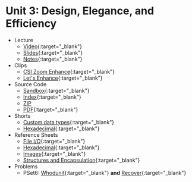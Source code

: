 # Unit 3: Design, Elegance, and Efficiency

* Lecture
  * [Video](https://video.cs50.net/2018/fall/lectures/3/){:target="_blank"}
  * [Slides](https://cdn.cs50.net/2018/fall/lectures/3/lecture3.pdf){:target="_blank"}
  * [Notes](notes){:target="_blank"}
* Clips
  * [CSI Zoom Enhance](https://www.youtube.com/watch?v=i3gv2zOmJiA){:target="_blank"}
  * [Let's Enhance](https://www.youtube.com/watch?v=17MctJPzR8w){:target="_blank"}
* Source Code
  * [Sandbox](https://sandbox.cs50.io/13f78b0a-70db-4dc3-90f5-87164e38d431){:target="_blank"}
  * [Index](https://cdn.cs50.net/2018/fall/lectures/3/src3/){:target="_blank"}
  * [ZIP](https://cdn.cs50.net/2018/fall/lectures/3/src3.zip)
  * [PDF](https://cdn.cs50.net/2018/fall/lectures/3/src3.pdf){:target="_blank"}
* Shorts
  * [Custom data types](https://www.youtube.com/watch?v=crxfzK3Oc9M){:target="_blank"}
  * [Hexadecimal](https://www.youtube.com/watch?v=8okwMK6htKE){:target="_blank"}
* Reference Sheets
  * [File I/O](https://ap.cs50.school/assets/pdfs/file_io.pdf){:target="_blank"}
  * [Hexadecimal](https://ap.cs50.school/assets/pdfs/hexadecimal.pdf){:target="_blank"}
  * [Images](https://ap.cs50.school/assets/pdfs/images.pdf){:target="_blank"}
  * [Structures and Encapsulation](https://ap.cs50.school/assets/pdfs/structures_and_encapsulation.pdf){:target="_blank"}
* Problems
  * PSet6: [Whodunit](https://docs.cs50.net/2019/ap/problems/whodunit/whodunit.html){:target="_blank"} **and** [Recover](https://docs.cs50.net/2019/ap/problems/recover/recover.html){:target="_blank"}



<!--- 
  * [Pointer Fun with Binky](https://www.youtube.com/watch?v=_d0jFalGxnQ)
  * [Call Stacks](https://www.youtube.com/watch?v=aCPkszeKRa4)
  * [Dynamic Memory Allocation](https://www.youtube.com/watch?v=xa4ugmMDhiE)
  * [File Pointers](https://www.youtube.com/watch?v=-BNy3eEBGt0)
  * [Pointers](https://www.youtube.com/watch?v=8VAhORT0ZW8)
  * [Recursion](https://www.youtube.com/watch?v=nrXIMgInokU)
  * [Bugs and Debugging](https://ap.cs50.school/assets/pdfs/bugs_and_debugging.pdf)
  * [Fifteen](https://docs.cs50.net/2019/ap/problems/fifteen/fifteen.html)
  * [Resize (less comfy)](https://docs.cs50.net/2019/ap/problems/resize/less/resize.html) or [Resize (more comfy)](https://docs.cs50.net/2019/ap/problems/resize/more/resize.html)
--->
